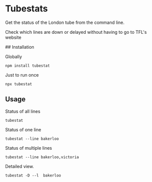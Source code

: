 # Tubestats

Get the status of the London tube from the command line.

Check which lines are down or delayed without having to go to TFL's website

## Installation

Globally

```console
npm install tubestat
```

Just to run once

```console
npx tubestat
```

## Usage

Status of all lines

```console
tubestat
```

Status of one line

```console
tubestat --line bakerloo
```

Status of multiple lines

```console
tubestat --line bakerloo,victoria
```

Detailed view.

```console
tubestat -D --l  bakerloo
```
